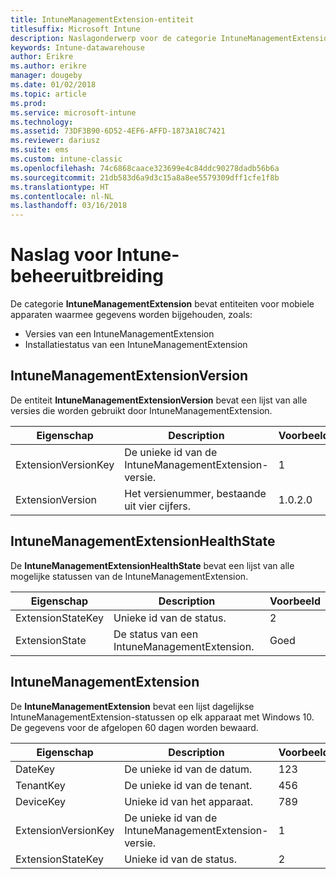 ```yaml
---
title: IntuneManagementExtension-entiteit
titlesuffix: Microsoft Intune
description: Naslagonderwerp voor de categorie IntuneManagementExtension van entiteitverzamelingen in de Intune-datawarehouse-API.
keywords: Intune-datawarehouse
author: Erikre
ms.author: erikre
manager: dougeby
ms.date: 01/02/2018
ms.topic: article
ms.prod: 
ms.service: microsoft-intune
ms.technology: 
ms.assetid: 73DF3B90-6D52-4EF6-AFFD-1873A18C7421
ms.reviewer: dariusz
ms.suite: ems
ms.custom: intune-classic
ms.openlocfilehash: 74c6868caace323699e4c84ddc90278dadb56b6a
ms.sourcegitcommit: 21db583d6a9d3c15a8a8ee5579309dff1cfe1f8b
ms.translationtype: HT
ms.contentlocale: nl-NL
ms.lasthandoff: 03/16/2018
---
```

# <a name="reference-for-intune-management-extension"></a>Naslag voor Intune-beheeruitbreiding

De categorie **IntuneManagementExtension** bevat entiteiten voor mobiele apparaten waarmee gegevens worden bijgehouden, zoals:

  -  Versies van een IntuneManagementExtension
  -  Installatiestatus van een IntuneManagementExtension

## <a name="intunemanagementextensionversion"></a>IntuneManagementExtensionVersion

De entiteit **IntuneManagementExtensionVersion** bevat een lijst van alle versies die worden gebruikt door IntuneManagementExtension.

| Eigenschap  | Description | Voorbeeld |
|---------|------------|--------|
| ExtensionVersionKey |De unieke id van de IntuneManagementExtension-versie. | 1 |
| ExtensionVersion |Het versienummer, bestaande uit vier cijfers. |1.0.2.0 |

## <a name="intunemanagementextensionhealthstate"></a>IntuneManagementExtensionHealthState

De **IntuneManagementExtensionHealthState** bevat een lijst van alle mogelijke statussen van de IntuneManagementExtension.

| Eigenschap  | Description | Voorbeeld |
|---------|------------|--------|
| ExtensionStateKey |Unieke id van de status. | 2 |
| ExtensionState |De status van een IntuneManagementExtension. | Goed |

## <a name="intunemanagementextension"></a>IntuneManagementExtension

De **IntuneManagementExtension** bevat een lijst dagelijkse IntuneManagementExtension-statussen op elk apparaat met Windows 10.
De gegevens voor de afgelopen 60 dagen worden bewaard. 

| Eigenschap  | Description | Voorbeeld |
|---------|------------|--------|
| DateKey |De unieke id van de datum. | 123 |
| TenantKey |De unieke id van de tenant. | 456 |
| DeviceKey |Unieke id van het apparaat. | 789 |
| ExtensionVersionKey |De unieke id van de IntuneManagementExtension-versie. | 1 |
| ExtensionStateKey|Unieke id van de status. | 2 |